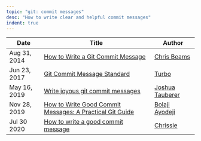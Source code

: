 ```yaml
---
topic: "git: commit messages"
desc: "How to write clear and helpful commit messages"
indent: true
---
```


| Date | Title | Author |
|------|-------|--------|
| Aug 31, 2014 | [How to Write a Git Commit Message](http://chris.beams.io/posts/git-commit/) | [Chris Beams](http://chris.beams.io) |
| Jun 23, 2017 | [Git Commit Message Standard](https://gist.github.com/turbo/efb8d57c145e00dc38907f9526b60f17) | [Turbo](https://gist.github.com/turbo) | 
| May 16, 2019| [Write joyous git commit messages](https://medium.com/@joshuatauberer/write-joyous-git-commit-messages-2f98891114c4) | [Joshua Tauberer](https://medium.com/@joshuatauberer) |
| Nov 28, 2019 |  [How to Write Good Commit Messages: A Practical Git Guide](https://www.freecodecamp.org/news/writing-good-commit-messages-a-practical-guide) | [Bolaji Ayodeji](https://www.freecodecamp.org/news/author/bolajiayodeji/) |  
| Jul 30 2020 | [How to write a good commit message](https://dev.to/chrissiemhrk/git-commit-message-5e21) | [Chrissie](https://dev.to/chrissiemhrk) |


